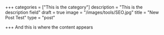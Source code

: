 +++
categories = ["This is the category"]
description = "This is the description field"
draft = true
image = "/images/tools/SEO.jpg"
title = "New Post Test"
type = "post"

+++
And this is where the content appears